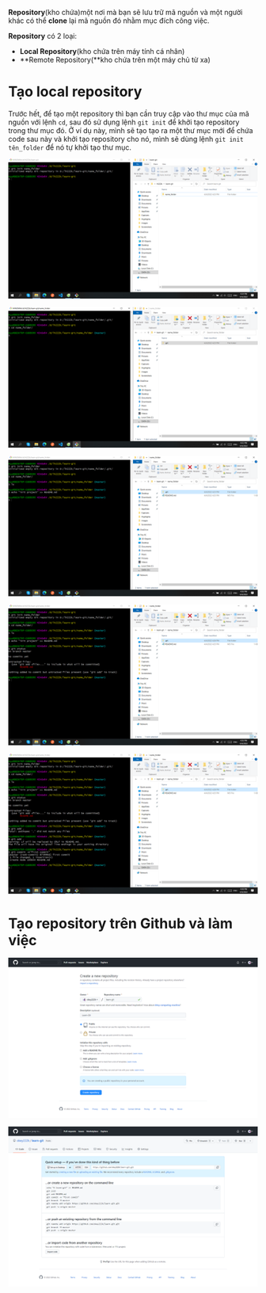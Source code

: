 **Repository**(kho chứa)một nơi mà bạn sẽ lưu trữ mã nguồn và một người khác có thể **clone** lại mã nguồn đó nhằm mục đích công việc.

**Repository** có 2 loại:

- **Local Repository**(kho chứa trên máy tính cá nhân)
- **Remote Repository(**kho chứa trên một máy chủ từ xa)

# Tạo local repository

Trước hết, để tạo một repository thì bạn cần truy cập vào thư mục của mã nguồn với lệnh `cd`, sau đó sử dụng lệnh `git init` để khởi tạo repository trong thư mục đó. Ở ví dụ này, mình sẽ tạo tạo ra một thư mục mới để chứa code sau này và khởi tạo repository cho nó, mình sẽ dùng lệnh `git init tên_folder` để nó tự khởi tạo thư mục.

![img](../images/Untitled.png)

![img1](../images/Untitled1.png)

![img2](../images/Untitled2.png)

![img3](../images/Untitled3.png)

![img4](../images/Untitled4.png)

# Tạo repository trên Github và làm việc

![img5](../images/Untitled5.png)

![img6](../images/Untitled6.png)
